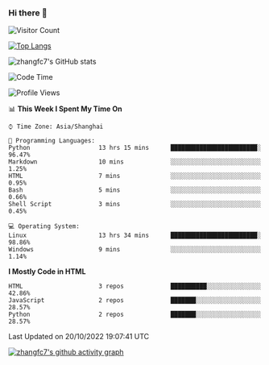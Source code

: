### Hi there 👋

<!--
**zhangfc7/zhangfc7** is a ✨ _special_ ✨ repository because its `README.md` (this file) appears on your GitHub profile.

Here are some ideas to get you started:

- 🔭 I’m currently working on ...
- 🌱 I’m currently learning ...
- 👯 I’m looking to collaborate on ...
- 🤔 I’m looking for help with ...
- 💬 Ask me about ...
- 📫 How to reach me: ...
- 😄 Pronouns: ...
- ⚡ Fun fact: ...
-->
![Visitor Count](https://profile-counter.glitch.me/zhangfc7/count.svg)

[![Top Langs](https://github-readme-stats.vercel.app/api/top-langs/?username=zhangfc7&layout=compact)](https://github.com/zhangfc7/github-readme-stats)


![zhangfc7's GitHub stats](https://github-readme-stats.vercel.app/api?username=zhangfc7&show_icons=true&theme=graywhite)

<!--START_SECTION:waka-->
![Code Time](http://img.shields.io/badge/Code%20Time-66%20hrs%2045%20mins-blue)

![Profile Views](http://img.shields.io/badge/Profile%20Views-0-blue)

📊 **This Week I Spent My Time On** 

```text
⌚︎ Time Zone: Asia/Shanghai

💬 Programming Languages: 
Python                   13 hrs 15 mins      ████████████████████████░   96.47% 
Markdown                 10 mins             ░░░░░░░░░░░░░░░░░░░░░░░░░   1.25% 
HTML                     7 mins              ░░░░░░░░░░░░░░░░░░░░░░░░░   0.95% 
Bash                     5 mins              ░░░░░░░░░░░░░░░░░░░░░░░░░   0.66% 
Shell Script             3 mins              ░░░░░░░░░░░░░░░░░░░░░░░░░   0.45%

💻 Operating System: 
Linux                    13 hrs 34 mins      ████████████████████████░   98.86% 
Windows                  9 mins              ░░░░░░░░░░░░░░░░░░░░░░░░░   1.14%

```

**I Mostly Code in HTML** 

```text
HTML                     3 repos             ██████████░░░░░░░░░░░░░░░   42.86% 
JavaScript               2 repos             ███████░░░░░░░░░░░░░░░░░░   28.57% 
Python                   2 repos             ███████░░░░░░░░░░░░░░░░░░   28.57%

```



 Last Updated on 20/10/2022 19:07:41 UTC
<!--END_SECTION:waka-->

[![zhangfc7's github activity graph](https://activity-graph.herokuapp.com/graph?username=zhangfc7&theme=github-light)](https://github.com/zhangfc7/github-readme-activity-graph)

